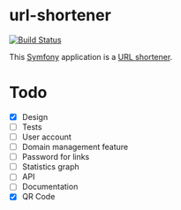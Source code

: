 # url-shortener

[![Build Status](https://travis-ci.com/qdequippe/url-shortener.svg?branch=master)](https://travis-ci.com/qdequippe/url-shortener)

This [Symfony](https://symfony.com) application is a [URL shortener](https://en.wikipedia.org/wiki/URL_shortening).

Todo
====

- [X] Design
- [ ] Tests
- [ ] User account
- [ ] Domain management feature
- [ ] Password for links
- [ ] Statistics graph
- [ ] API
- [ ] Documentation
- [X] QR Code